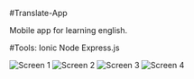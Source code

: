 #Translate-App

Mobile app for learning english.

#Tools:
Ionic
Node
Express.js

![Screen 1](https://i.imgur.com/GPNcroK.jpg)
![Screen 2](https://i.imgur.com/EoN2DJx.jpg)
![Screen 3](https://i.imgur.com/nYn7txa.jpg)
![Screen 4](https://i.imgur.com/QwPSZzj.jpg)


